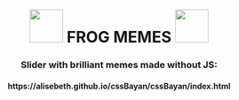 <h1 align="center">  <img src="https://media.everskies.com/xrZkp8eNgAT6hEe4jG_E.png" width="60">  FROG MEMES <img src="https://media.everskies.com/xrZkp8eNgAT6hEe4jG_E.png" width="60"></h1>
<h3 align="center">Slider with brilliant memes made without JS:</h3>
<h4 align="center"> https://alisebeth.github.io/cssBayan/cssBayan/index.html </h4>
